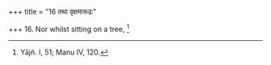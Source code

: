 +++
title = "16 तथा वृक्षमारूढः"

+++
16. Nor whilst sitting on a tree, [^9] 


[^9]:  Yājñ. I, 51; Manu IV, 120.
